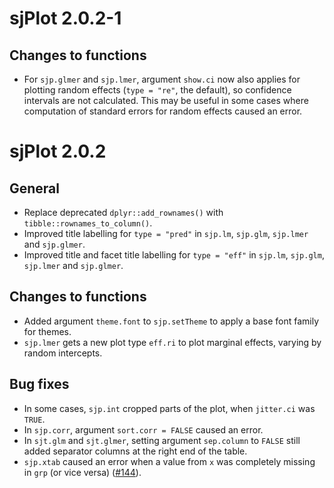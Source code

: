 # sjPlot 2.0.2-1

## Changes to functions

* For `sjp.glmer` and `sjp.lmer`, argument `show.ci` now also applies for plotting random effects (`type = "re"`, the default), so confidence intervals are not calculated. This may be useful in some cases where computation of standard errors for random effects caused an error.


# sjPlot 2.0.2

## General

* Replace deprecated `dplyr::add_rownames()` with `tibble::rownames_to_column()`.
* Improved title labelling for `type = "pred"` in `sjp.lm`, `sjp.glm`, `sjp.lmer` and `sjp.glmer`.
* Improved title and facet title labelling for `type = "eff"` in `sjp.lm`, `sjp.glm`, `sjp.lmer` and `sjp.glmer`.

## Changes to functions

* Added argument `theme.font` to `sjp.setTheme` to apply a base font family for themes.
* `sjp.lmer` gets a new plot type `eff.ri` to plot marginal effects, varying by random intercepts.

## Bug fixes

* In some cases, `sjp.int` cropped parts of the plot, when `jitter.ci` was `TRUE`.
* In `sjp.corr`, argument `sort.corr = FALSE` caused an error.
* In `sjt.glm` and `sjt.glmer`, setting argument `sep.column` to `FALSE` still added separator columns at the right end of the table.
* `sjp.xtab` caused an error when a value from `x` was completely missing in `grp` (or vice versa) ([#144](https://github.com/sjPlot/devel/issues/144)).
